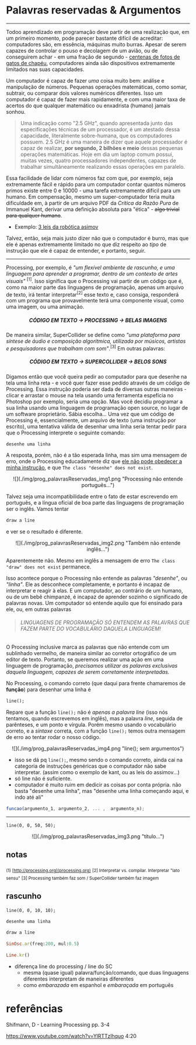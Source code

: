 # Palavras reservadas & Argumentos #

---
 
<!-- ## Intro -->

Todoo aprendizado em programação deve partir de uma realização que, em um primeiro momento, pode parecer bastante difícil de acreditar: computadores são, em essência, máquinas muito burras. 
Apesar de serem capazes de controlar o pouso e decolagem de um avião, ou de conseguirem achar - em uma fração de segundo - [centenas de fotos de gatos de chapéu](https://duckduckgo.com/?q=cats+in+a+hat&ia=images&iax=1 "São gatos. De chapéu..."), computadores ainda são dispositivos extremamente limitados nas suas capacidades.

Um computador é capaz de fazer _uma_ coisa muito bem: análise e manipulação de números. Pequenas operações matemáticas, como somar, subtrair, ou comparar dois valores numéricos diferentes. Isso um computador é capaz de fazer mais rapidamente, e com uma maior taxa de acertos do que qualquer matemático ou enxadrista (humano) jamais sonhou.

>Uma indicação como "2.5 GHz", quando apresentada junto das especificações técnicas de um processador, é um atestado dessa capacidade, literalmente sobre-humana, que os computadores possuem. 2.5 GHz é uma maneira de dizer que aquele processador é capaz de realizar,  **por segundo, 2 bilhões e meio** dessas pequenas operações matemáticas.
> Hoje em dia um laptop comum possui, muitas vezes, quatro processadores independentes, capazes de trabalhar simultâneamente realizando essas operações em paralelo.

Essa facilidade de lidar com números faz com que, por exemplo, seja extremamente fácil e rápido para um computador contar quantos números primos existe entre 0 e 10000 - uma tarefa extremamente difícil para um humano.
Em compensação, mesmo um super-computador teria muita dificuldade em, à partir de um arquivo PDF da _Crítica da Razão Pura_ de Immanuel Kant, derivar uma definição absoluta para "ética" - <strike>algo trivial para qualquer humano</strike>.
  
- Exemplo: [3 leis da robótica asimov](https://www.youtube.com/watch?v=7PKx3kS7f4A)

Talvez, então, seja mais justo dizer não que o computador é burro, mas que ele é apenas extremamente limitado no que diz respeito ao _tipo_ de instrução que ele é capaz de entender, e portanto, seguir.

---

Processing, por exemplo, é _"um flexível ambiente de rascunho, e uma linguagem para aprender a programar, dentro de um contexto de artes visuais"_ <sup>[1]</sup>. Isso significa que o Processing vai partir de um código que é, como na maior parte das linguagens de programação, apenas um arquivo de texto, irá tentar interpretar<sup>[2]</sup> esse texto e, caso consiga, responderá com um programa que provavelmente terá uma componente visual, como uma imagem, ou uma animação.

##### <center> CÓDIGO EM TEXTO -> PROCESSING -> BELAS IMAGENS </center>

De maneira similar, SuperCollider se define como _"uma plataforma para síntese de áudio e composição algoritmica, utilizada por músicos, artistas e pesquisadores que trabalham com som"_.<sup>[3]</sup> 
Em outras palavras:

##### <center> CÓDIGO EM TEXTO -> SUPERCOLLIDER -> BELOS SONS </center>

Digamos então que você queira pedir ao computador para que desenhe na tela uma linha reta - e você quer fazer esse pedido através de um código de Processing. Essa instrução poderia ser dada de diversas outras maneiras - clicar e arrastar o mouse na tela usando uma ferramenta espefícia no Photoshop por exemplo, seria uma opção. Mas você decidiu programar a sua linha usando uma linguagem de programação open source, no lugar de um software proprietário. Sábia escolha...
Uma vez que um código de Processing é, essencialmente, um arquivo de texto (uma instrução por escrito), uma tentativa válida de desenhar uma linha seria tentar pedir para que o Processing interprete o seguinte comando:

```processing
desenhe uma linha
```

A resposta, porém, não é a tão esperada linha, mas sim uma mensagem de erro, onde o Processing educadamente diz que [ele não pode obedecer a minha instrução](https://www.youtube.com/watch?v=7qnd-hdmgfk "Processing, open the  pod bay doors."), e que `The class "desenhe" does not exist`.

<center>![](./img/prog_palavrasReservadas_img1.png "Processing não entende português...")</center>
<!-- entre colchetes é texto de acessibilidade. entre aspas é texto de hover -->

Talvez seja uma incompatibilidade entre o fato de estar escrevendo em português, e a língua oficial de boa parte das linguagens de programação ser o inglês. Vamos tentar

```ruby
draw a line
```

e ver se o resultado é diferente.

<center>![](./img/prog_palavrasReservadas_img2.png "Também não entende inglês...")</center>

Aparentemente não. Mesmo em inglês a mensagem de erro `The class "draw" does not exist` permanece.

Isso acontece porque o Processing não entende as palavras _"desenhe"_, ou _"linha"_. Ele as desconhece completamente, e portanto é incapaz de interpretar e reagir à elas. E um computador, ao contrário de um humano, ou de um bebê chimpanzé, é incapaz de aprender sozinho o significado de palavras novas. Um computador só entende aquilo que foi ensinado para ele, ou, em outras palavras

> ###### LINGUAGENS DE PROGRAMAÇÃO SÓ ENTENDEM AS PALAVRAS QUE FAZEM PARTE DO VOCABULÁRIO DAQUELA LINGUAGEM! 

O Processing inclusive marca as palavras que não entende com um sublinhado vermelho, de maneira similar ao corretor ortográfico de um editor de texto.
Portanto, se queremos realizar uma ação em uma linguagem de programação, _precisamos utilizar as palavras exclusivas daquela linguagem, capazes de serem corretamente interpretadas._

No Processing, o comando correto (que daqui para frente chamaremos de __função__) para desenhar uma linha é

```ruby
line();
```

Repare que a função `line();` não é _apenas a palavra line_ (isso nós tentamos, quando escrevemos em inglês), mas a palavra _line_, seguida de parênteses, e um ponto e vírgula.
Porém mesmo usando o vocabulário correto, e a _sintaxe_ correta, com a função `line();` temos outra mensagem de erro ao tentar rodar o nosso código.

<center>![](./img/prog_palavrasReservadas_img4.png "line(); sem argumentos")</center>

- isso se dá pq `line();`, mesmo sendo o comando correto, ainda cai na categoria de instruções genéricas que o computador não sabe interpretar. (assim como o exemplo de kant, ou as leis do assimov...)
- só line não é suficiente.
- computador é muito ruim em dedicir as coisas por conta própria. não basta "desenhe uma linha", mas "desenhe uma linha começando aqui, e indo até ali"

```javascript
funcao(argumento_1, argumento_2, ... ,  argumento_n);
```

---

```processing
line(0, 0, 50, 50);
```

<center>![](./img/prog_palavrasReservadas_img3.png "título...")</center>


## notas

<sub>(1) [http://processing.org](processing.org)</sub>
<sub>[2] Interpretar vs. compilar. Interpretar "lato sensu"</sub>
<sub>[3] Processing também faz som / SuperCollider também faz imagem</sub>

## rascunho

```processing
line(0, 0, 10, 10);
```

```processing
desenhe uma linha
```

```ruby
draw a line
```

```ruby
SinOsc.ar(freq:200, mul:0.5)
```

```ruby
Line.kr()
```
- diferença line do processing / line do SC
  - mesma (quase igual) palavra/função/comando, que duas linguagens diferentes interpretam de maneiras diferentes
  - como _embarazada_ em espanhol e _embaraçada_ em português


# referências #

Shifmann, D - Learning Processing
pp. 3-4

https://www.youtube.com/watch?v=YlRTTzlhquo
4:20
